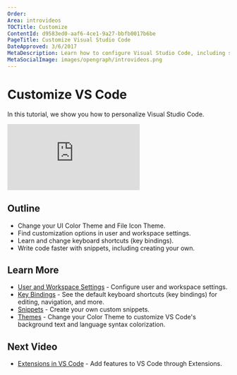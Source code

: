 ```yaml
---
Order:
Area: introvideos
TOCTitle: Customize
ContentId: d9583ed0-aaf6-4ce1-9a27-bbfb0017b6be
PageTitle: Customize Visual Studio Code
DateApproved: 3/6/2017
MetaDescription: Learn how to configure Visual Studio Code, including settings, keybindings, and snippets
MetaSocialImage: images/opengraph/introvideos.png
---
```

# Customize VS Code

In this tutorial, we show you how to personalize Visual Studio Code.

<iframe src="https://www.youtube.com/embed/4wVF4w_53hs?rel=0&amp;disablekb=0&amp;modestbranding=1&amp;showinfo=0" frameborder="0" allowfullscreen></iframe>

## Outline

* Change your UI Color Theme and File Icon Theme.
* Find customization options in user and workspace settings.
* Learn and change keyboard shortcuts (key bindings).
* Write code faster with snippets, including creating your own.

## Learn More

* [User and Workspace Settings](/docs/getstarted/settings.md) - Configure user and workspace settings.
* [Key Bindings](/docs/getstarted/keybindings.md) - See the default keyboard shortcuts (key bindings) for editing, navigation, and more.
* [Snippets](/docs/editor/userdefinedsnippets.md) - Create your own custom snippets.
* [Themes](/docs/getstarted/themes.md) - Change your Color Theme to customize VS Code's background text and language syntax colorization.

## Next Video

* [Extensions in VS Code](/docs/introvideos/extend.md) - Add features to VS Code through Extensions.
